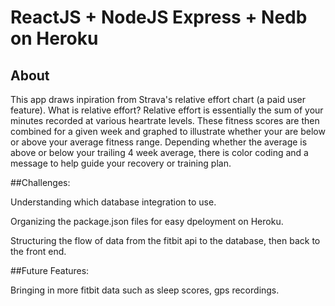 # ReactJS + NodeJS Express + Nedb on Heroku

## About
This app draws inpiration from Strava's relative effort chart (a paid user feature). What is relative effort? Relative effort is essentially the sum of your minutes recorded at various heartrate levels. These fitness scores are then combined for a given week and graphed to illustrate whether your are below or above your average fitness range. Depending whether the average is above or below your trailing 4 week average, there is color coding and a message to help guide your recovery or training plan. 

##Challenges:

Understanding which database integration to use.

Organizing the package.json files for easy dpeloyment on Heroku.

Structuring the flow of data from the fitbit api to the database, then back to the front end.

##Future Features:

Bringing in more fitbit data such as sleep scores, gps recordings.
